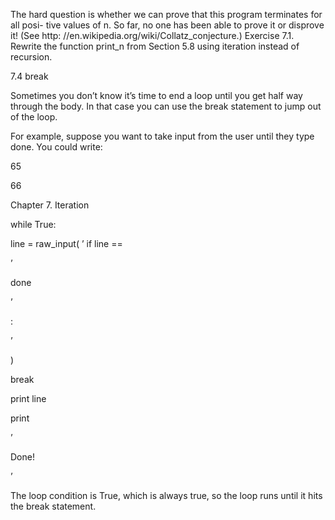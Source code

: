 The hard question is whether we can prove that this program terminates for all posi- tive values of n. So far, no one has been able to prove it or disprove it! (See http: //en.wikipedia.org/wiki/Collatz_conjecture.) Exercise 7.1. Rewrite the function print_n from Section 5.8 using iteration instead of recursion.

7.4 break

Sometimes you don’t know it’s time to end a loop until you get half way through the body. In that case you can use the break statement to jump out of the loop.

For example, suppose you want to take input from the user until they type done. You could write:

65

66

Chapter 7. Iteration

while True:

line = raw_input( ’ if line ==

’

done

’

:

>

’

)

break

print line

print

’

Done!

’

The loop condition is True, which is always true, so the loop runs until it hits the break statement.